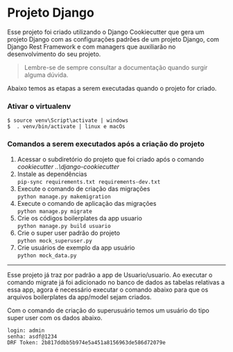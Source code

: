 # Projeto Django 

Esse projeto foi criado utilizando o Django Cookiecutter que gera um projeto Django com as configurações padrões de 
um projeto Django, com Django Rest Framework e com managers que auxiliarão no desenvolvimento do seu projeto. 

> Lembre-se de sempre consultar a documentação quando surgir alguma dúvida.

Abaixo temos as etapas a serem executadas quando o projeto for criado.

### Ativar o virtualenv

    $ source venv\Script\activate | windows
    $  . venv/bin/activate | linux e macOs

### Comandos a serem executados após a criação do projeto

1. Acessar o subdiretório do projeto que foi criado após o comando *cookiecutter ..\django-cookiecutter* 
1. Instale as dependências  
    ```pip-sync requirements.txt requirements-dev.txt``` 
1. Execute o comando de criação das migrações  
    ```python manage.py makemigration```
1. Execute o comando de aplicação das migrações    
    ```python manage.py migrate```
1. Crie os códigos boilerplates da app usuario  
    ```python manage.py build usuario```   
1. Crie o super user padrão do projeto  
    ```python mock_superuser.py```
1. Crie usuários de exemplo da app usuário  
    ```python mock_data.py```

-----

Esse projeto já traz por padrão a app de Usuario/usuario. Ao executar o comando migrate já foi adicionado no banco 
de dados as tabelas relativas a essa app, agora é necessário executar o comando abaixo para que os arquivos 
boilerplates da app/model sejam criados.

Com o comando de criação do superusuário temos um usuário do tipo super user com os dados abaixo.  

    login: admin  
    senha: asdf@1234  
    DRF Token: 2b817ddbb5b974e5a451a8156963de586d72079e
